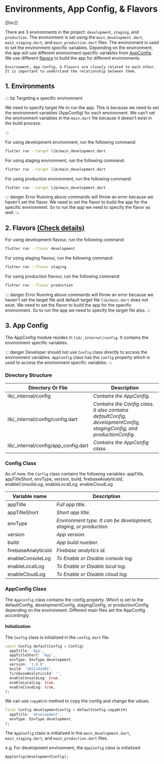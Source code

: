 # Environments, App Config, & Flavors

[[toc]]

There are 3 environments in the project: `development`, `staging`, and `production`. The environment is set using the `main_development.dart`, `main_staging.dart`, and `main_production.dart` files. The environment is used to set the environment specific variables. Depending on the environment, the app will use different environment specific variables from [AppConfig](#_3-app-config). We use different [flavors](../basic-config/flavors.md) to build the app for different environments.

`Environment, App Config, & Flavors are closely related to each other. It is important to understand the relationship between them.`

## 1. Environments

::: tip Targeting a specific environment

We need to specify target file to run the app. This is because we need to set the environment variables (AppConfig) for each environment. We can't set the environment variables in the `main.dart` file because it doesn't exist in the build process.

:::

For using development environment, run the following command:

```bash
flutter run --target lib/main_development.dart
```

For using staging environment, run the following command:

```bash
flutter run --target lib/main_development.dart
```

For using production environment, run the following command:

```bash
flutter run --target lib/main_development.dart
```

::: danger Error
Running above commands will throw an error because we haven't set the flavor. We need to set the flavor to build the app for the specific environment. So to run the app we need to specify the flavor as well.
:::

## 2. Flavors [(Check details)](../basic-config/flavors.md)

For using development flavour, run the following command:

```bash
flutter run --flavor development
```

For using staging flavour, run the following command:

```bash
flutter run --flavor staging
```

For using production flavour, run the following command:

```bash
flutter run --flavor production
```

::: danger Error
Running above commands will throw an error because we haven't set the target file and default target file `lib/main.dart` does not exist. We need to set the flavor to build the app for the specific environment. So to run the app we need to specify the target file also.
:::

## 3. App Config

The AppConfig module resides in `lib/_internal/config`. It contains the environment specific variables. 

::: danger
Developer should not use `Config` class directly to access the environment variables. `AppConfig` class has the `config` property which is used to access the environment specific variables.
:::

### Directory Structure

| **Directory Or File** | **Description** |
| --------- | ----------- |
| lib/_internal/config | *Contains the AppConfig.* |
| lib/_internal/config/config.dart | *Contains the Config class. It also contains defaultConfig, developmentConfig, stagingConfig, and productionConfig.* |
| lib/_internal/config/app_config.dart | *Contains the AppConfig class.*  |

### Config Class

As of now, the `Config` class contains the following variables:
appTitle, appTitleShort, envType, version, build, firebaseAnalyticsId, enableConsoleLog, enableLocalLog, enableCloudLog

| **Variable name** | **Description** |
| --------- | ----------- |
| appTitle | *Full app title.* |
| appTitleShort | *Short app title.* |
| envType | *Environment type. It can be development, staging, or production.* |
| version | *App version.* |
| build | *App build number.* |
| firebaseAnalyticsId | *Firebase analytics id.* |
| enableConsoleLog | *To Enable or Disable console log.* |
| enableLocalLog | *To Enable or Disable local log.* |
| enableCloudLog | *To Enable or Disable cloud log.* |

### AppConfig Class

The `AppConfig` class contains the config property. Which is set to the defaultConfig, developmentConfig, stagingConfig, or productionConfig depending on the environment. Different main files set the AppConfig accordingly.

#### Initialization

The `Config` class is initialized in the `config.dart` file.

```dart
const Config defaultConfig = Config(
  appTitle: 'App',
  appTitleShort: 'App',
  envType: EnvType.development,
  version: '1.0.0',
  build: '2022102901',
  firebaseAnalyticsId: '',
  enableConsoleLog: true,
  enableLocalLog: true,
  enableCloudLog: true,
);
```

We can use `copyWith` method to copy the config and change the values.

```dart
final Config developmentConfig = defaultConfig.copyWith(
  appTitle: 'development',
  envType: EnvType.development,
);
```

The `AppConfig` class is initialized in the `main_development.dart`, `main_staging.dart`, and `main_production.dart` files.

e.g. For development environment, the `AppConfig` class is initialized
```dart
AppConfig(developmentConfig);
```